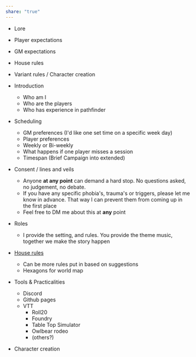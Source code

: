```yaml
---
share: "true"
---
```




- Lore
- Player expectations
- GM expectations
- House rules
- Variant rules / Character creation


- Introduction
	- Who am I
	- Who are the players
	- Who has experience in pathfinder
- Scheduling
	- GM preferences (I'd like one set time on a specific week day)
	- Player preferences
	- Weekly or Bi-weekly
	- What happens if one player misses a session
	- Timespan (Brief Campaign into extended)
- Consent / lines and veils
	- Anyone **at any point** can demand a hard stop. No questions asked, no judgement, no debate.
	- If you have any specific phobia's, trauma's or triggers, please let me know in advance. That way I can prevent them from coming up in the first place
	- Feel free to DM me about this at **any** point
- Roles
	- I provide the setting, and rules. You provide the theme music, together we make the story happen
- [House rules](./House%20rules.md)
	- Can be more rules put in based on suggestions
	- Hexagons for world map
- Tools & Practicalities
	- Discord
	- Github pages
	- VTT
		- Roll20
		- Foundry
		- Table Top Simulator
		- Owlbear rodeo
		- (others?)
- Character creation